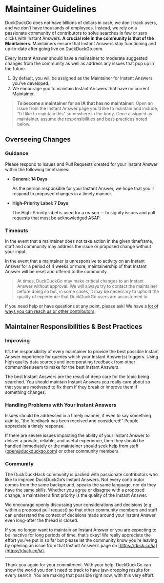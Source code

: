 # Maintainer Guidelines

DuckDuckGo does not have billions of dollars in cash, we don’t track users, and we don’t have thousands of employees. Instead, we rely on a passionate community of contributors to solve searches in few or zero clicks with Instant Answers. **A crucial role in the community is that of the Maintainers.** Maintainers ensure that Instant Answers stay functioning and up-to-date after going live on DuckDuckGo.com.

Every Instant Answer should have a maintainer to moderate suggested changes from the community as well as address any issues that pop up in the future.

1. By default, you will be assigned as the Maintainer for Instant Answers you’ve developed.
2. We encourage you to maintain Instant Answers that have no current Maintainer.

> **To become a maintainer for an IA that has no maintainer:** Open an Issue from the Instant Answer page you’d like to maintain and include, “I’d like to maintain this” somewhere in the body. Once assigned as maintainer, assume the responsibilities and best-practices noted below.

## Overseeing Changes

### Guidance

Please respond to Issues and Pull Requests created for your Instant Answer within the following timeframes:

- **General: 14 Days**

	As the person responsible for your Instant Answer, we hope that you’ll respond to proposed changes in a timely manner.

- **High-Priority Label: 7 Days**

	The High-Priority label is used for a reason -- to signify issues and pull requests that must be acknowledged ASAP.

### Timeouts

In the event that a maintainer does not take action in the given timeframe, staff and community may address the issue or proposed change without your input.

In the event that a maintainer is unresponsive to activity on an Instant Answer for a period of 4 weeks or more, maintainership of that Instant Answer will be reset and offered to the community.

> At times, DuckDuckGo may make critical changes to an Instant Answer without approval. We will always try to contact the maintainer before doing so but, in some cases, it may be necessary to uphold the quality of experience that DuckDuckGo users are accustomed to.

If you need help or have questions at any point, please ask! We have a [lot of ways you can reach us or other contributors](http://docs.duckduckhack.com/resources/get-in-touch.html).

## Maintainer Responsibilities & Best Practices

### Improving

It’s the responsibility of every maintainer to provide the best possible Instant Answer experience for queries which your Instant Answer(s) triggers. Using high quality data sources and incorporating feedback from other communities seem to make for the best Instant Answers.

The best Instant Answers are the result of deep care for the topic being searched. You should maintain Instant Answers you really care about so that you are motivated to fix them if they break or improve them if something changes.

### Handling Problems with Your Instant Answers

Issues should be addressed in a timely manner, if even to say something akin to, “the feedback has been received and considered!” People appreciate a timely response.

If there are severe issues impacting the ability of your Instant Answer to deliver a private, reliable, and useful experience, then they should be handled immediately or the maintainer should seek help from staff (open@duckduckgo.com) or other community members.
 
### Community

The DuckDuckHack community is packed with passionate contributors who like to improve DuckDuckGo’s Instant Answers. Not every contributor comes from the same background, speaks the same language, nor do they have the same skills. Whether you agree or disagree with a proposed change, a maintainer’s first priority is the quality of the Instant Answer.

We encourage openly discussing your considerations and decisions (e.g. within a proposed pull request) so that other community members and staff can understand the context of decisions made around your Instant Answer, even long-after the thread is closed.

If you no longer want to maintain an Instant Answer or you are expecting to be inactive for long periods of time, that’s okay! We really appreciate the effort you’ve put in so far but please let the community know you’re leaving by opening an issue from that Instant Answer’s page on [https://duck.co/ia](https://duck.co/ia).

----

Thank you again for your commitment. With your help, DuckDuckGo can show the world you don’t need to track to have jaw-dropping results for every search. You are making that possible right now, with this very effort.